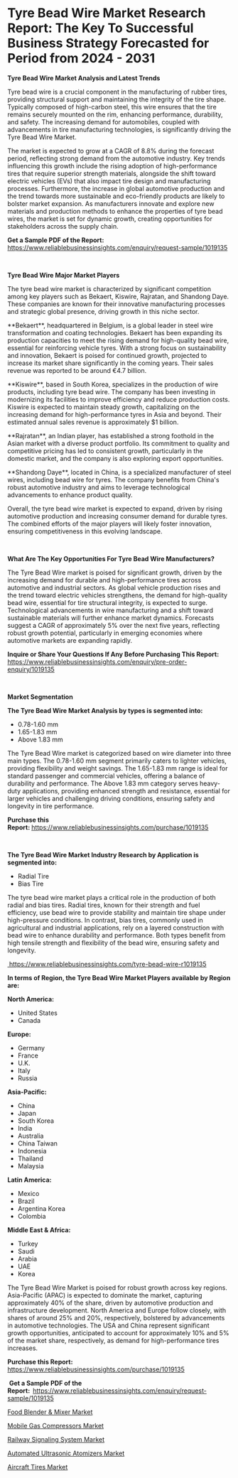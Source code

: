 <p><h1>Tyre Bead Wire Market Research Report: The Key To Successful Business Strategy Forecasted for Period from 2024 - 2031</h1></p><p><strong>Tyre Bead Wire Market Analysis and Latest Trends</strong></p>
<p><p>Tyre bead wire is a crucial component in the manufacturing of rubber tires, providing structural support and maintaining the integrity of the tire shape. Typically composed of high-carbon steel, this wire ensures that the tire remains securely mounted on the rim, enhancing performance, durability, and safety. The increasing demand for automobiles, coupled with advancements in tire manufacturing technologies, is significantly driving the Tyre Bead Wire Market.</p><p>The market is expected to grow at a CAGR of 8.8% during the forecast period, reflecting strong demand from the automotive industry. Key trends influencing this growth include the rising adoption of high-performance tires that require superior strength materials, alongside the shift toward electric vehicles (EVs) that also impact tire design and manufacturing processes. Furthermore, the increase in global automotive production and the trend towards more sustainable and eco-friendly products are likely to bolster market expansion. As manufacturers innovate and explore new materials and production methods to enhance the properties of tyre bead wires, the market is set for dynamic growth, creating opportunities for stakeholders across the supply chain.</p></p>
<p><strong>Get a Sample PDF of the Report:&nbsp;</strong> <a href="https://www.reliablebusinessinsights.com/enquiry/request-sample/1019135?utm_campaign=41&utm_medium=2&utm_source=Github&utm_content=ia&utm_term=02112024&utm_id=tyre-bead-wire">https://www.reliablebusinessinsights.com/enquiry/request-sample/1019135</a></p>
<p>&nbsp;</p>
<p><strong>Tyre Bead Wire Major Market Players</strong></p>
<p><p>The tyre bead wire market is characterized by significant competition among key players such as Bekaert, Kiswire, Rajratan, and Shandong Daye. These companies are known for their innovative manufacturing processes and strategic global presence, driving growth in this niche sector.</p><p>**Bekaert**, headquartered in Belgium, is a global leader in steel wire transformation and coating technologies. Bekaert has been expanding its production capacities to meet the rising demand for high-quality bead wire, essential for reinforcing vehicle tyres. With a strong focus on sustainability and innovation, Bekaert is poised for continued growth, projected to increase its market share significantly in the coming years. Their sales revenue was reported to be around €4.7 billion.</p><p>**Kiswire**, based in South Korea, specializes in the production of wire products, including tyre bead wire. The company has been investing in modernizing its facilities to improve efficiency and reduce production costs. Kiswire is expected to maintain steady growth, capitalizing on the increasing demand for high-performance tyres in Asia and beyond. Their estimated annual sales revenue is approximately $1 billion.</p><p>**Rajratan**, an Indian player, has established a strong foothold in the Asian market with a diverse product portfolio. Its commitment to quality and competitive pricing has led to consistent growth, particularly in the domestic market, and the company is also exploring export opportunities. </p><p>**Shandong Daye**, located in China, is a specialized manufacturer of steel wires, including bead wire for tyres. The company benefits from China's robust automotive industry and aims to leverage technological advancements to enhance product quality.</p><p>Overall, the tyre bead wire market is expected to expand, driven by rising automotive production and increasing consumer demand for durable tyres. The combined efforts of the major players will likely foster innovation, ensuring competitiveness in this evolving landscape.</p></p>
<p>&nbsp;</p>
<p><strong>What Are The Key Opportunities For Tyre Bead Wire Manufacturers?</strong></p>
<p><p>The Tyre Bead Wire market is poised for significant growth, driven by the increasing demand for durable and high-performance tires across automotive and industrial sectors. As global vehicle production rises and the trend toward electric vehicles strengthens, the demand for high-quality bead wire, essential for tire structural integrity, is expected to surge. Technological advancements in wire manufacturing and a shift toward sustainable materials will further enhance market dynamics. Forecasts suggest a CAGR of approximately 5% over the next five years, reflecting robust growth potential, particularly in emerging economies where automotive markets are expanding rapidly.</p></p>
<p><strong>Inquire or Share Your Questions If Any Before Purchasing This Report:</strong> <a href="https://www.reliablebusinessinsights.com/enquiry/pre-order-enquiry/1019135?utm_campaign=41&utm_medium=2&utm_source=Github&utm_content=ia&utm_term=02112024&utm_id=tyre-bead-wire">https://www.reliablebusinessinsights.com/enquiry/pre-order-enquiry/1019135</a></p>
<p>&nbsp;</p>
<p><strong>Market Segmentation</strong></p>
<p><strong>The Tyre Bead Wire Market Analysis by types is segmented into:</strong></p>
<p><ul><li>0.78-1.60 mm</li><li>1.65-1.83 mm</li><li>Above 1.83 mm</li></ul></p>
<p><p>The Tyre Bead Wire market is categorized based on wire diameter into three main types. The 0.78-1.60 mm segment primarily caters to lighter vehicles, providing flexibility and weight savings. The 1.65-1.83 mm range is ideal for standard passenger and commercial vehicles, offering a balance of durability and performance. The Above 1.83 mm category serves heavy-duty applications, providing enhanced strength and resistance, essential for larger vehicles and challenging driving conditions, ensuring safety and longevity in tire performance.</p></p>
<p><strong>Purchase this Report:&nbsp;</strong><a href="https://www.reliablebusinessinsights.com/purchase/1019135?utm_campaign=41&utm_medium=2&utm_source=Github&utm_content=ia&utm_term=02112024&utm_id=tyre-bead-wire">https://www.reliablebusinessinsights.com/purchase/1019135</a></p>
<p>&nbsp;</p>
<p><strong>The Tyre Bead Wire Market Industry Research by Application is segmented into:</strong></p>
<p><ul><li>Radial Tire</li><li>Bias Tire</li></ul></p>
<p><p>The tyre bead wire market plays a critical role in the production of both radial and bias tires. Radial tires, known for their strength and fuel efficiency, use bead wire to provide stability and maintain tire shape under high-pressure conditions. In contrast, bias tires, commonly used in agricultural and industrial applications, rely on a layered construction with bead wire to enhance durability and performance. Both types benefit from high tensile strength and flexibility of the bead wire, ensuring safety and longevity.</p></p>
<p><a href="https://www.reliablebusinessinsights.com/tyre-bead-wire-r1019135?utm_campaign=41&utm_medium=2&utm_source=Github&utm_content=ia&utm_term=02112024&utm_id=tyre-bead-wire">&nbsp;https://www.reliablebusinessinsights.com/tyre-bead-wire-r1019135</a></p>
<p><strong>In terms of Region, the Tyre Bead Wire Market Players available by Region are:</strong></p>
<p>
    <p> <strong> North America: </strong>
        <ul>
            <li>United States</li>
            <li>Canada</li>
        </ul>
        </p> 
    <p> <strong> Europe: </strong>
        <ul>
            <li>Germany</li>
            <li>France</li>
            <li>U.K.</li>
            <li>Italy</li>
            <li>Russia</li>
        </ul>
        </p> 
    <p> <strong> Asia-Pacific: </strong>
        <ul>
            <li>China</li>
            <li>Japan</li>
            <li>South Korea</li>
            <li>India</li>
            <li>Australia</li>
            <li>China Taiwan</li>
            <li>Indonesia</li>
            <li>Thailand</li>
            <li>Malaysia</li>
        </ul>
        </p> 
    <p> <strong> Latin America: </strong>
        <ul>
            <li>Mexico</li>
            <li>Brazil</li>
            <li>Argentina Korea</li>
            <li>Colombia</li>
        </ul>
        </p> 
    <p> <strong> Middle East & Africa: </strong>
        <ul>
            <li>Turkey</li>
            <li>Saudi</li>
            <li>Arabia</li>
            <li>UAE</li>
            <li>Korea</li>
        </ul>
    </p>
    </p>
<p><p>The Tyre Bead Wire Market is poised for robust growth across key regions. Asia-Pacific (APAC) is expected to dominate the market, capturing approximately 40% of the share, driven by automotive production and infrastructure development. North America and Europe follow closely, with shares of around 25% and 20%, respectively, bolstered by advancements in automotive technologies. The USA and China represent significant growth opportunities, anticipated to account for approximately 10% and 5% of the market share, respectively, as demand for high-performance tires increases.</p></p>
<p><strong>Purchase this Report: </strong><a href="https://www.reliablebusinessinsights.com/purchase/1019135?utm_campaign=41&utm_medium=2&utm_source=Github&utm_content=ia&utm_term=02112024&utm_id=tyre-bead-wire">https://www.reliablebusinessinsights.com/purchase/1019135</a></p>
<p>&nbsp;<strong>Get a Sample PDF of the Report:&nbsp;&nbsp;</strong><a href="https://www.reliablebusinessinsights.com/enquiry/request-sample/1019135?utm_campaign=41&utm_medium=2&utm_source=Github&utm_content=ia&utm_term=02112024&utm_id=tyre-bead-wire">https://www.reliablebusinessinsights.com/enquiry/request-sample/1019135</a></p>
<p><strong></strong></p>
<p><p><a href="https://www.linkedin.com/pulse/food-blender-mixer-industry-sector-market-dynamics-future-scenarios-x2l0c?utm_campaign=41&utm_medium=2&utm_source=Github&utm_content=ia&utm_term=02112024&utm_id=tyre-bead-wire">Food Blender & Mixer Market</a></p><p><a href="https://issuu.com/reportprime-2/docs/mobile-gas-compressors-market-size-_5593df49de27b6?utm_campaign=41&utm_medium=2&utm_source=Github&utm_content=ia&utm_term=02112024&utm_id=tyre-bead-wire">Mobile Gas Compressors Market</a></p><p><a href="https://github.com/jerridoxdemase/Market-Research-Report-List-1/blob/main/railway-signaling-system-market.md?utm_campaign=41&utm_medium=2&utm_source=Github&utm_content=ia&utm_term=02112024&utm_id=tyre-bead-wire">Railway Signaling System Market</a></p><p><a href="https://www.linkedin.com/pulse/automated-ultrasonic-atomizers-market-shifts-strategic-analysis-syqkc?utm_campaign=41&utm_medium=2&utm_source=Github&utm_content=ia&utm_term=02112024&utm_id=tyre-bead-wire">Automated Ultrasonic Atomizers Market</a></p><p><a href="https://github.com/halleabdon2v1s/Market-Research-Report-List-1/blob/main/aircraft-tires-market.md?utm_campaign=41&utm_medium=2&utm_source=Github&utm_content=ia&utm_term=02112024&utm_id=tyre-bead-wire">Aircraft Tires Market</a></p></p>